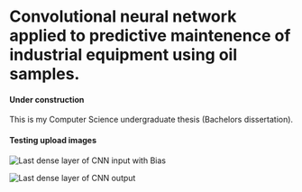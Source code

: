 # Convolutional neural network applied to predictive maintenence of industrial equipment using oil samples.

#### Under construction

This is my Computer Science undergraduate thesis (Bachelors dissertation).

#### Testing upload images

![Last dense layer of CNN input with Bias](http://tinypic.com/r/2cf5edg/9)

![Last dense layer of CNN output](https://imgur.com/a/ATO94Kg)
